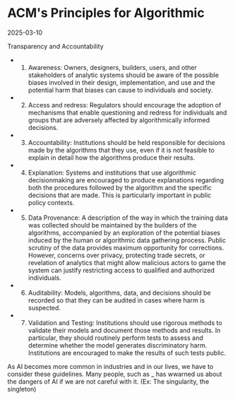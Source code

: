 # ACM's Principles for Algorithmic
2025-03-10

Transparency and Accountability

- 1. Awareness: Owners, designers, builders, users, and other stakeholders of analytic systems should be aware of the possible biases involved in their design, implementation, and use and the potential harm that biases can cause to individuals and society. 

- 2. Access and redress: Regulators should encourage the adoption of mechanisms that enable questioning and redress for individuals and groups that are adversely affected by algorithmically informed decisions. 

- 3. Accountability: Institutions should be held responsible for decisions made by the algorithms that they use, even if it is not feasible to explain in detail how the algorithms produce their results. 

- 4. Explanation: Systems and institutions that use algorithmic decisionmaking are encouraged to produce explanations regarding both the procedures followed by the algorithm and the specific decisions that are made. This is particularly important in public policy contexts. 

- 5. Data Provenance: A description of the way in which the training data was collected should be maintained by the builders of the algorithms, accompanied by an exploration of the potential biases induced by the human or algorithmic data gathering process. Public scrutiny of the data provides maximum opportunity for corrections. However, concerns over privacy, protecting trade secrets, or revelation of analytics that might allow malicious actors to game the system can justify restricting access to qualified and authorized individuals. 

- 6. Auditability: Models, algorithms, data, and decisions should be recorded so that they can be audited in cases where harm is suspected. 

- 7. Validation and Testing: Institutions should use rigorous methods to validate their models and document those methods and results. In particular, they should routinely perform tests to assess and determine whether the model generates discriminatory harm. Institutions are encouraged to make the results of such tests public.

As AI becomes more common in industries and in our lives, we have to consider these guidelines. Many people, such as _ has wwarned us about the dangers of AI if we are not careful with it. (Ex: The singularity, the singleton)